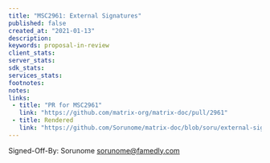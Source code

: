 ```yaml
---
title: "MSC2961: External Signatures"
published: false
created_at: "2021-01-13"
description:
keywords: proposal-in-review
client_stats:
server_stats:
sdk_stats:
services_stats:
footnotes:
notes:
links:
 - title: "PR for MSC2961"
   link: "https://github.com/matrix-org/matrix-doc/pull/2961"
 - title: Rendered
   link: "https://github.com/Sorunome/matrix-doc/blob/soru/external-signatures/proposals/2961-external-signatures.md"
---
```


Signed-Off-By: Sorunome <sorunome@famedly.com>

